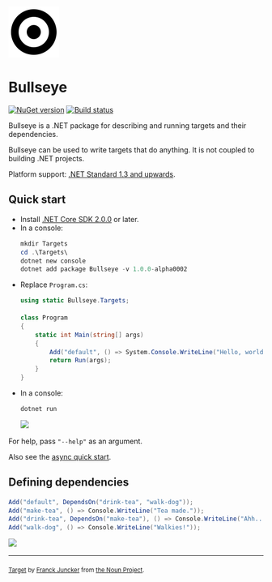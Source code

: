 <img src="assets/bullseye.png" width="100px" />

# Bullseye

[![NuGet version](https://img.shields.io/nuget/v/Bullseye.svg?style=flat)](https://www.nuget.org/packages/Bullseye) [![Build status](https://ci.appveyor.com/api/projects/status/9qrp4gp31oy4ixh2/branch/master?svg=true)](https://ci.appveyor.com/project/adamralph/bullseye/branch/master)

Bullseye is a .NET package for describing and running targets and their dependencies.

Bullseye can be used to write targets that do anything. It is not coupled to building .NET projects.

Platform support: [.NET Standard 1.3 and upwards](https://docs.microsoft.com/en-us/dotnet/standard/net-standard).

## Quick start

- Install [.NET Core SDK 2.0.0](https://dot.net/core) or later.
- In a console:
  ```PowerShell
  mkdir Targets
  cd .\Targets\
  dotnet new console
  dotnet add package Bullseye -v 1.0.0-alpha0002
  ```
- Replace `Program.cs`:
  ```C#
  using static Bullseye.Targets;

  class Program
  {
      static int Main(string[] args)
      {
          Add("default", () => System.Console.WriteLine("Hello, world!"));
          return Run(args);
      }
  }
  ```
- In a console:
  ```PowerShell
  dotnet run
  ```
  <img src="https://raw.githubusercontent.com/adamralph/assets/master/bullseye-hello-world-output.png" width="384px" />

For help, pass `"--help"` as an argument.

Also see the [async quick start](https://github.com/adamralph/bullseye/wiki/Async-quick-start).

## Defining dependencies

```C#
Add("default", DependsOn("drink-tea", "walk-dog"));
Add("make-tea", () => Console.WriteLine("Tea made."));
Add("drink-tea", DependsOn("make-tea"), () => Console.WriteLine("Ahh... lovely!"));
Add("walk-dog", () => Console.WriteLine("Walkies!"));
```
<img src="https://raw.githubusercontent.com/adamralph/assets/master/bullseye-dependencies-output.png" width="387px" />

---

<sub>[Target](https://thenounproject.com/term/target/345443) by [Franck Juncker](https://thenounproject.com/franckjuncker/) from [the Noun Project](https://thenounproject.com/).</sub>
